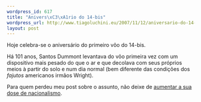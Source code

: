 ```yaml
--- 
wordpress_id: 617
title: "Anivers\xC3\xA1rio do 14-bis"
wordpress_url: http://www.tiagoluchini.eu/2007/11/12/aniversario-do-14-bis/
layout: post
---
```

Hoje celebra-se o aniversário do primeiro vôo do 14-bis.

Há 101 anos, Santos Dummont levantava do vôo primeira vez com um dispositivo mais pesado do que o ar e que decolava com seus próprios meios à partir do solo e num dia normal (bem diferente das condições dos _fajutos_ americanos irmãos Wright).

Para quem perdeu meu post sobre o assunto, não deixe de [aumentar a sua dose de nacionalismo](/2007/11/01/meu-heroi-nacional).
